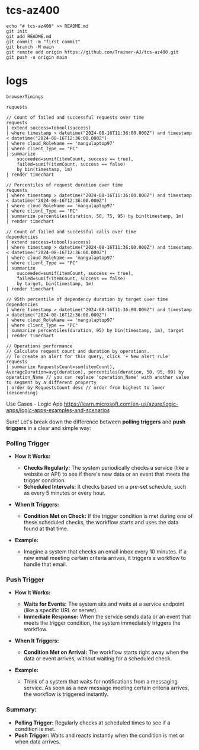 # tcs-az400

```
echo "# tcs-az400" >> README.md
git init
git add README.md
git commit -m "first commit"
git branch -M main
git remote add origin https://github.com/Trainer-AJ/tcs-az400.git
git push -u origin main
```

# logs 
```
browserTimings 

requests 

// Count of failed and successful requests over time
requests
| extend success=tobool(success)
| where timestamp > datetime("2024-08-16T11:36:00.000Z") and timestamp < datetime("2024-08-16T12:36:00.000Z")
| where cloud_RoleName == 'mangulaptop97'
| where client_Type == "PC"
| summarize
    succeeded=sumif(itemCount, success == true),
    failed=sumif(itemCount, success == false)
    by bin(timestamp, 1m)
| render timechart

// Percentiles of request duration over time
requests
| where timestamp > datetime("2024-08-16T11:36:00.000Z") and timestamp < datetime("2024-08-16T12:36:00.000Z")
| where cloud_RoleName == 'mangulaptop97'
| where client_Type == "PC"
| summarize percentiles(duration, 50, 75, 95) by bin(timestamp, 1m)
| render timechart

// Count of failed and successful calls over time
dependencies
| extend success=tobool(success)
| where timestamp > datetime("2024-08-16T11:36:00.000Z") and timestamp < datetime("2024-08-16T12:36:00.000Z")
| where cloud_RoleName == 'mangulaptop97'
| where client_Type == "PC"
| summarize
    succeeded=sumif(itemCount, success == true),
    failed=sumif(itemCount, success == false)
    by target, bin(timestamp, 1m)
| render timechart

// 95th percentile of dependency duration by target over time
dependencies
| where timestamp > datetime("2024-08-16T11:36:00.000Z") and timestamp < datetime("2024-08-16T12:36:00.000Z")
| where cloud_RoleName == 'mangulaptop97'
| where client_Type == "PC"
| summarize percentiles(duration, 95) by bin(timestamp, 1m), target
| render timechart

// Operations performance 
// Calculate request count and duration by operations. 
// To create an alert for this query, click '+ New alert rule'
requests
| summarize RequestsCount=sum(itemCount), AverageDuration=avg(duration), percentiles(duration, 50, 95, 99) by operation_Name // you can replace 'operation_Name' with another value to segment by a different property
| order by RequestsCount desc // order from highest to lower (descending)
```

Use Cases - Logic App 
https://learn.microsoft.com/en-us/azure/logic-apps/logic-apps-examples-and-scenarios

Sure! Let's break down the difference between **polling triggers** and **push triggers** in a clear and simple way:

### Polling Trigger

- **How It Works:** 
  - **Checks Regularly:** The system periodically checks a service (like a website or API) to see if there's new data or an event that meets the trigger condition.
  - **Scheduled Intervals:** It checks based on a pre-set schedule, such as every 5 minutes or every hour.
  
- **When It Triggers:**
  - **Condition Met on Check:** If the trigger condition is met during one of these scheduled checks, the workflow starts and uses the data found at that time.
  
- **Example:** 
  - Imagine a system that checks an email inbox every 10 minutes. If a new email meeting certain criteria arrives, it triggers a workflow to handle that email.

### Push Trigger

- **How It Works:**
  - **Waits for Events:** The system sits and waits at a service endpoint (like a specific URL or server).
  - **Immediate Response:** When the service sends data or an event that meets the trigger condition, the system immediately triggers the workflow.

- **When It Triggers:**
  - **Condition Met on Arrival:** The workflow starts right away when the data or event arrives, without waiting for a scheduled check.

- **Example:**
  - Think of a system that waits for notifications from a messaging service. As soon as a new message meeting certain criteria arrives, the workflow is triggered instantly.

### Summary:

- **Polling Trigger:** Regularly checks at scheduled times to see if a condition is met.
- **Push Trigger:** Waits and reacts instantly when the condition is met or when data arrives.
